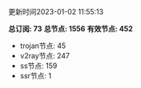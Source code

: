 更新时间2023-01-02 11:55:13

**总订阅: 73**
**总节点: 1556**
**有效节点: 452**
- trojan节点: 45
- v2ray节点: 247
- ss节点: 159
- ssr节点: 1
